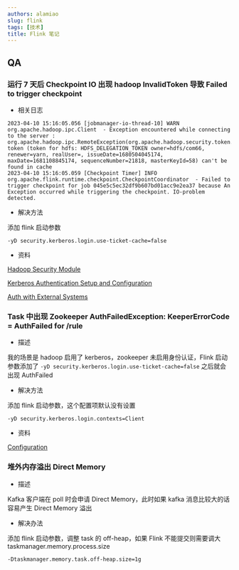 ```yaml
---
authors: alamiao
slug: flink
tags: [技术]
title: Flink 笔记
---
```


## QA

### 运行 7 天后 Checkpoint IO 出现 hadoop InvalidToken 导致 Failed to trigger checkpoint

- 相关日志
<!-- truncate -->

```
2023-04-10 15:16:05.056 [jobmanager-io-thread-10] WARN  org.apache.hadoop.ipc.Client  - Exception encountered while connecting to the server : org.apache.hadoop.ipc.RemoteException(org.apache.hadoop.security.token.SecretManager$InvalidToken): token (token for hdfs: HDFS_DELEGATION_TOKEN owner=hdfs/com66, renewer=yarn, realUser=, issueDate=1680504045174, maxDate=1681108845174, sequenceNumber=21818, masterKeyId=58) can't be found in cache
2023-04-10 15:16:05.059 [Checkpoint Timer] INFO  org.apache.flink.runtime.checkpoint.CheckpointCoordinator  - Failed to trigger checkpoint for job 045e5c5ec32df9b607bd01acc9e2ea37 because An Exception occurred while triggering the checkpoint. IO-problem detected.
```

- 解决方法

添加 flink 启动参数

```
-yD security.kerberos.login.use-ticket-cache=false
```

- 资料

[Hadoop Security Module](https://nightlies.apache.org/flink/flink-docs-master/docs/deployment/security/security-kerberos/#hadoop-security-module)

[Kerberos Authentication Setup and Configuration](https://nightlies.apache.org/flink/flink-docs-master/docs/deployment/security/security-kerberos/#kerberos-authentication-setup-and-configuration)

[Auth with External Systems](https://nightlies.apache.org/flink/flink-docs-master/docs/deployment/config/#auth-with-external-systems)

### Task 中出现 Zookeeper AuthFailedException: KeeperErrorCode = AuthFailed for /rule

- 描述

我的场景是 hadoop 启用了 kerberos，zookeeper 未启用身份认证，Flink 启动参数添加了 `-yD security.kerberos.login.use-ticket-cache=false` 之后就会出现 AuthFailed

- 解决方法

添加 flink 启动参数，这个配置项默认没有设置

```
-yD security.kerberos.login.contexts=Client
```

- 资料

[Configuration](https://nightlies.apache.org/flink/flink-docs-master/docs/deployment/config/#security-kerberos-login-contexts)

### 堆外内存溢出 Direct Memory

- 描述

Kafka 客户端在 poll 时会申请 Direct Memory，此时如果 kafka 消息比较大的话容易产生 Direct Memory 溢出

- 解决办法

添加 flink 启动参数，调整 task 的 off-heap，如果 Flink 不能提交则需要调大 taskmanager.memory.process.size

```
-Dtaskmanager.memory.task.off-heap.size=1g
```
